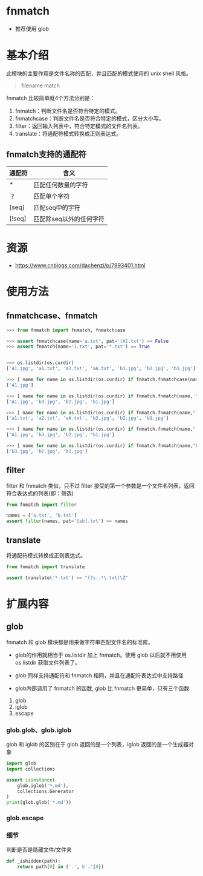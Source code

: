 # fnmatch

- 推荐使用 glob

# 基本介绍

此模块的主要作用是文件名称的匹配，并且匹配的模式使用的 unix shell 风格。

> filename match

fnmatch 比较简单就4个方法分别是：

1. fnmatch：判断文件名是否符合特定的模式。
2. fnmatchcase：判断文件名是否符合特定的模式，区分大小写。
3. filter：返回输入列表中，符合特定模式的文件名列表。
4. translate：将通配符模式转换成正则表达式。

## fnmatch支持的通配符

| 通配符 | 含义                    |
| ------ | ----------------------- |
| *      | 匹配任何数量的字符      |
| ？     | 匹配单个字符            |
| [seq]  | 匹配seq中的字符         |
| [!seq] | 匹配除seq以外的任何字符 |

# 资源

- https://www.cnblogs.com/dachenzi/p/7993401.html

# 使用方法

## fnmatchcase、fnmatch

```python
>>> from fnmatch import fnmatch, fnmatchcase

>>> assert fnmatchcase(name='a.txt', pat='[A].txt') == False
>>> assert fnmatch(name='1.txt', pat='*.txt') == True


>>> os.listdir(os.curdir)
['A1.jpg', 'a1.txt', 'a2.txt', 'aA.txt', 'b3.jpg', 'b2.jpg', 'b1.jpg']

>>> [ name for name in os.listdir(os.curdir) if fnmatch.fnmatchcase(name,"A?.jpg") ]
['A1.jpg']

>>> [ name for name in os.listdir(os.curdir) if fnmatch.fnmatch(name,'*.jpg') ]
['A1.jpg', 'b3.jpg', 'b2.jpg', 'b1.jpg']

>>> [ name for name in os.listdir(os.curdir) if fnmatch.fnmatch(name,"[ab]*") ]
['a1.txt', 'a2.txt', 'aA.txt', 'b3.jpg', 'b2.jpg', 'b1.jpg']

>>> [ name for name in os.listdir(os.curdir) if fnmatch.fnmatch(name,"[!a]*") ]
['A1.jpg', 'b3.jpg', 'b2.jpg', 'b1.jpg']

>>> [ name for name in os.listdir(os.curdir) if fnmatch.fnmatch(name,"b?.jpg") ]
['b3.jpg', 'b2.jpg', 'b1.jpg']
```

## filter

filter 和 fnmatch 类似，只不过 filter 接受的第一个参数是一个文件名列表，返回符合表达式的列表(即：筛选) 

```python
from fnmatch import filter

names = ['a.txt', 'b.txt']
assert filter(names, pat='[ab].txt') == names
```

## translate

将通配符模式转换成正则表达式。

```python
from fnmatch import translate

assert translate('*.txt') == "(?s:.*\.txt)\Z"
```

# 扩展内容

## glob

fnmatch 和 glob 模块都是用来做字符串匹配文件名的标准库。 

- glob的作用就相当于 os.listdir 加上 fnmatch。使用 glob 以后就不用使用 os.listdir 获取文件列表了。
-  glob 同样支持通配符和 fnmatch 相同，并且在通配符表达式中支持路径 

- glob内部调用了 fnmatch 的函数,  glob 比 fnmatch 更简单，只有三个函数:

1. glob
2. iglob
3. escape



### glob.glob、glob.iglob

glob 和 iglob 的区别在于 glob 返回的是一个列表，iglob 返回的是一个生成器对象 

```python
import glob
import collections

assert isinstance(
    glob.iglob('*.md'),
    collections.Generator
)
print(glob.glob('*.md'))

```

### glob.escape





### 细节

判断是否是隐藏文件/文件夹

```python
def _ishidden(path):
    return path[0] in ('.', b'.'[0])
```

